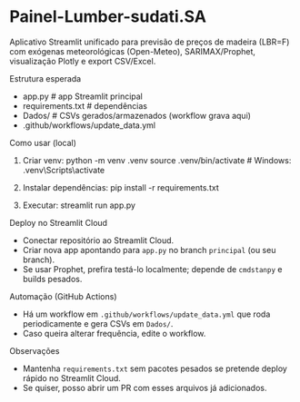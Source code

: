 # Painel-Lumber-sudati.SA

Aplicativo Streamlit unificado para previsão de preços de madeira (LBR=F) com exógenas meteorológicas (Open-Meteo), SARIMAX/Prophet, visualização Plotly e export CSV/Excel.

Estrutura esperada
- app.py                         # app Streamlit principal
- requirements.txt               # dependências
- Dados/                         # CSVs gerados/armazenados (workflow grava aqui)
- .github/workflows/update_data.yml

Como usar (local)
1. Criar venv:
   python -m venv .venv
   source .venv/bin/activate   # Windows: .venv\Scripts\activate

2. Instalar dependências:
   pip install -r requirements.txt

3. Executar:
   streamlit run app.py

Deploy no Streamlit Cloud
- Conectar repositório ao Streamlit Cloud.
- Criar nova app apontando para `app.py` no branch `principal` (ou seu branch).
- Se usar Prophet, prefira testá-lo localmente; depende de `cmdstanpy` e builds pesados.

Automação (GitHub Actions)
- Há um workflow em `.github/workflows/update_data.yml` que roda periodicamente e gera CSVs em `Dados/`.
- Caso queira alterar frequência, edite o workflow.

Observações
- Mantenha `requirements.txt` sem pacotes pesados se pretende deploy rápido no Streamlit Cloud.
- Se quiser, posso abrir um PR com esses arquivos já adicionados.
